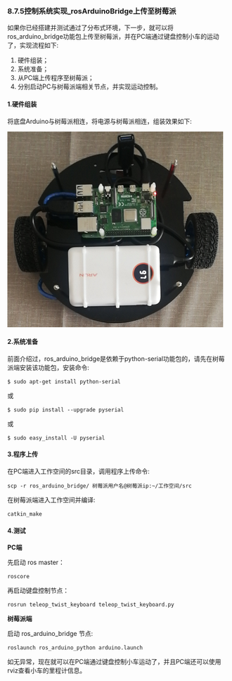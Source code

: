 ### 8.7.5控制系统实现\_rosArduinoBridge上传至树莓派

如果你已经搭建并测试通过了分布式环境，下一步，就可以将ros\_arduino\_bridge功能包上传至树莓派，并在PC端通过键盘控制小车的运动了，实现流程如下:

1. 硬件组装；
2. 系统准备；
3. 从PC端上传程序至树莓派；
4. 分别启动PC与树莓派端相关节点，并实现运动控制。

#### 1.硬件组装

将底盘Arduino与树莓派相连，将电源与树莓派相连，组装效果如下:

![](/assets/控制系统效果.PNG)

#### 2.系统准备

前面介绍过，ros\_arduino\_bridge是依赖于python-serial功能包的，请先在树莓派端安装该功能包，安装命令:

```
$ sudo apt-get install python-serial
```

或

```
$ sudo pip install --upgrade pyserial
```

或

```
$ sudo easy_install -U pyserial
```

#### 3.程序上传

在PC端进入工作空间的src目录，调用程序上传命令:

```
scp -r ros_arduino_bridge/ 树莓派用户名@树莓派ip:~/工作空间/src
```

在树莓派端进入工作空间并编译:

```
catkin_make
```

#### 4.测试

**PC端**

先启动 ros master：

```
roscore
```

再启动键盘控制节点：

```
rosrun teleop_twist_keyboard teleop_twist_keyboard.py
```

**树莓派端**

启动 ros\_arduino\_bridge 节点:

```
roslaunch ros_arduino_python arduino.launch
```

如无异常，现在就可以在PC端通过键盘控制小车运动了，并且PC端还可以使用rviz查看小车的里程计信息。

